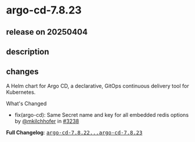 # argo-cd-7.8.23

## release on 20250404
## description
## changes
A Helm chart for Argo CD, a declarative, GitOps continuous delivery tool for Kubernetes.

What's Changed

* fix(argo-cd): Same Secret name and key for all embedded redis options by <a class="user-mention notranslate" data-hovercard-type="user" data-hovercard-url="/users/mkilchhofer/hovercard" data-octo-click="hovercard-link-click" data-octo-dimensions="link_type:self" href="https://github.com/mkilchhofer">@mkilchhofer</a> in <a class="issue-link js-issue-link" data-error-text="Failed to load title" data-id="2970252491" data-permission-text="Title is private" data-url="https://github.com/argoproj/argo-helm/issues/3238" data-hovercard-type="pull_request" data-hovercard-url="/argoproj/argo-helm/pull/3238/hovercard" href="https://github.com/argoproj/argo-helm/pull/3238">#3238</a>

<strong>Full Changelog</strong>: <a class="commit-link" href="https://github.com/argoproj/argo-helm/compare/argo-cd-7.8.22...argo-cd-7.8.23"><tt>argo-cd-7.8.22...argo-cd-7.8.23</tt></a>


